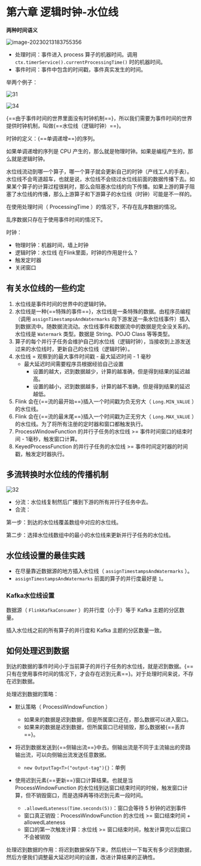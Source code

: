 # 第六章 逻辑时钟-水位线

**两种时间语义**

![image-20230213183755356](https://cos.gump.cloud/uPic/image-20230213183755356.png)

- 处理时间：事件进入 process 算子的机器时间。调用 `ctx.timerService().currentProcessingTime()` 时的机器时间。
- 事件时间：事件中包含的时间戳，事件真实发生的时间。

举两个例子：

![31](https://cos.gump.cloud/uPic/31.svg)

![34](https://cos.gump.cloud/uPic/34.svg)

{==由于事件时间的世界里面没有时钟机制==}，所以我们需要为事件时间的世界提供时钟机制，叫做{==水位线（逻辑时钟）==}。

时钟的定义：{==单调递增==}的序列。

如果单调递增的序列是 CPU 产生的，那么就是物理时钟。如果是编程产生的，那么就是逻辑时钟。

水位线流动到哪一个算子，哪一个算子就会更新自己的时钟（产线工人的手表）。水位线不会弯道超车，也就是说，水位线不会绕过水位线前面的数据传播下去。如果某个算子的计算过程很耗时，那么会阻塞水位线的向下传播。如果上游的算子阻塞了水位线的传播，那么上游算子和下游算子的水位线（时钟）可能是不一样的。

在使用处理时间（ ProcessingTime ）的情况下，不存在乱序数据的情况。

乱序数据只存在于使用事件时间的情况下。

时钟：

- 物理时钟：机器时间，墙上时钟
- 逻辑时钟：水位线
  在Flink里面，时钟的作用是什么？
- 触发定时器
- 关闭窗口

## 有关水位线的一些约定

1. 水位线是事件时间的世界中的逻辑时钟。
2. 水位线是一种{==特殊的事件==}，水位线是一条特殊的数据。由程序员编程（调用 `assignTimestampsAndWatermarks` 向下游发送一条水位线事件）插入到数据流中。随数据流流动。水位线事件和数据流中的数据是完全没关系的。水位线是 `Watermark` 类型。数据是 String、POJO Class 等等类型。
3. 算子的每个并行子任务会维护自己的水位线（逻辑时钟），当接收到上游发送过来的水位线时，更新自己的水位线（逻辑时钟）。
4. 水位线 = 观察到的最大事件时间戳 - 最大延迟时间 - 1 毫秒
   - 最大延迟时间需要程序员根据经验自己设置
     - 设置的越大，迟到数据越少，计算的越准确，但是得到结果的延迟越高。
     - 设置的越小，迟到数据越多，计算的越不准确，但是得到结果的延迟越低。
5. Flink 会在{==流的最开始==}插入一个时间戳为负无穷大（ `Long.MIN_VALUE` ）的水位线。
6. Flink 会在{==流的最末尾==}插入一个时间戳为正无穷大（ `Long.MAX_VALUE` ）的水位线。为了将所有注册的定时器和窗口都触发执行。
7. ProcessWindowFunction 的并行子任务的水位线 >= 事件时间窗口的结束时间 - 1毫秒，触发窗口计算。
8. KeyedProcessFunction 的并行子任务的水位线 >= 事件时间定时器的时间戳，触发定时器执行。

## 多流转换时水位线的传播机制

![32](https://cos.gump.cloud/uPic/32.svg)

- 分流：水位线复制然后广播到下游的所有并行子任务中去。
- 合流：

第一步：到达的水位线覆盖数组中对应的水位线。

第二步：选择水位线数组中的最小的水位线来更新并行子任务的水位线。

## 水位线设置的最佳实践

- 在尽量靠近数据源的地方插入水位线（ `assignTimestampsAndWatermarks` ）。
- `assignTimestampsAndWatermarks` 前面的算子的并行度最好是 `1`。

### Kafka水位线设置

数据源（ `FlinkKafkaConsumer` ）的并行度（小于）等于 Kafka 主题的分区数量。

插入水位线之前的所有算子的并行度和 Kafka 主题的分区数量一致。

## 如何处理迟到数据

到达的数据的事件时间小于当前算子的并行子任务的水位线，就是迟到数据。{==只有在使用事件时间的情况下，才会存在迟到元素==}。对于处理时间来说，不存在迟到数据。

处理迟到数据的策略：

- 默认策略（ ProcessWindowFunction ）
  - 如果来的数据是迟到数据，但是所属窗口还在，那么数据可以进入窗口。
  - 如果来的数据是迟到数据，但所属窗口已经销毁，那么数据被{==丢弃==}。
- 将迟到数据发送到{==侧输出流==}中去。侧输出流是不同于主流输出的旁路输出流，可以向侧输出流发送任意数据。
  - `new OutputTag<T>("output-tag"){}`：单例

- 使用迟到元素{==更新==}窗口计算结果。也就是当 ProcessWindowFunction 的水位线到达窗口结束时间的时候，触发窗口计算，但不销毁窗口，而是选择再等待迟到元素一段时间。
  - `.allowedLateness(Time.seconds(5))`：窗口会等待 5 秒钟的迟到事件
  - 窗口真正销毁：ProcessWindowFunction 的水位线 >= 窗口结束时间 + allowedLateness
  - 窗口的第一次触发计算：水位线 >= 窗口结束时间，触发计算完以后窗口不会被销毁

处理迟到数据的作用：将迟到数据保存下来，然后统计一下每天有多少迟到数据，然后方便我们调整最大延迟时间的设置，改进计算结果的正确性。

